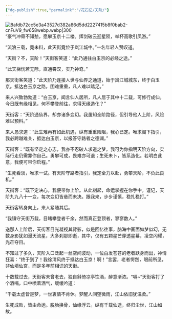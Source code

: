 ```yaml
---
{"dg-publish":true,"permalink":"/花石记/天阶/"}
---
```


![8afdb72cc5e3a43527d382a86d5dd2227415b8f0bab2-cnFuV9_fw658webp.webp|300](/img/user/%E9%99%84%E4%BB%B6/8afdb72cc5e3a43527d382a86d5dd2227415b8f0bab2-cnFuV9_fw658webp.webp)“豪气冲霄不知愁，愿攀玉京十二楼。挥剑破云迎星陨，举杯高歌引凤游。”

“流浪三载，竟未料，此天街竟位于岚江城中。”一名年轻人赞叹道。

“天街？不，天阶！”天街客笑道：“此乃通往白玉京的必经之途。”

“此天梯恍若无际，直通霄汉，实乃神奇。”

那天街客笑道：“此天阶乃连接人世与仙界之通道，始于岚江城城东，终于白玉京。抵达白玉京之路，困难重重，凡人难以踏足。”

来人兴致勃勃道：“白玉京，闻言仙人居所，凡人居于其中十二载，可修行成仙。今日既有缘相见，何不攀登前往，求得天缘造化？”

天街客：“天阶通仙界，却亦诸多变幻。我虽知全阶路径，但引导他人上阶，风险难以预料。”

来人恳求道：“此生难再有如此机遇，纵有重重险阻，我心已定。唯求阁下指引，我必跨越难关，抵达白玉京，以报答守路者之德澜。”

天街客：“既有坚定之心志，我亦不忍破人求道之梦。我可为你指明天阶方向，实际行走仍需靠你自己。勇攀可成，畏难亦可退；生死未卜，皆系造化。若明白此意，我便可带你启程。”

“生死看淡，唯求一试。有天阶守路者指引，我定全力以赴，勇攀天阶，不负此良机。”

天街客：“既下定决心，我便带你上阶。从此刻起，命运掌握在你手中。谨记，天阶九九八十一变，每次变幻皆悬而未决。跟我来，步步谨慎，稳扎稳打。”

天街客转身向上，来人紧随其后。

“我镇守天街万载，目睹攀登者千余，然而真正登顶者，寥寥数人。”

送那人上阶后，天街客目光凝视其背影，似是回忆往事，脑海中画面如梦似幻，无数身影犹如漫天流星，大多刹那即逝，其中，仅有五颗星芒穿透星幕，凌空闪耀，光芒夺目。

不知过了多久，天阶入口泛起一丝空间波动，一位白发苍苍的老者跃身而出，神情狂喜：“终于到了！我徐清风终于抵达白玉京！啊！”言罢，老者愕然，眼前所见，非仙境仙宫，而是多年前相识的天街。

十数载过去，天街客未曾老去，独自斜倚凉亭饮酒，醉意渐浓。“嗝~”天街客打了个酒嗝，口中喷着酒气，缓缓吟道：

“千载太虚皆是梦，一世衷情不肯休。梦醒人间望微雨，江山依旧犹温柔。”

生死成败，皆由命运。脱胎换骨，仙缘浮云。纵有千载仙途，终归尘世，江山如故。